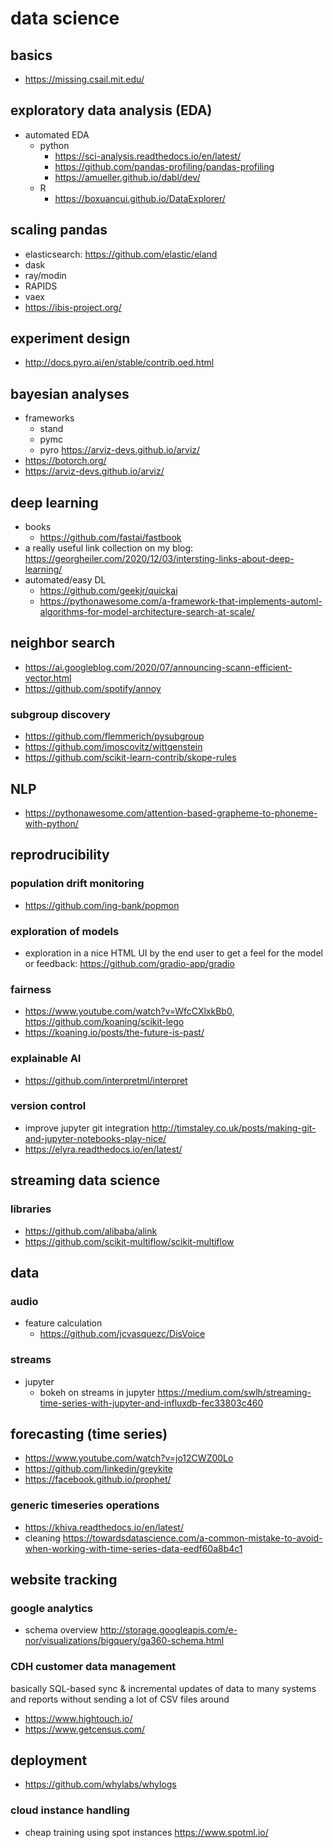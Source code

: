 # data science

## basics

- https://missing.csail.mit.edu/

## exploratory data analysis (EDA)

- automated EDA
  - python
    - https://sci-analysis.readthedocs.io/en/latest/
    - https://github.com/pandas-profiling/pandas-profiling
    - https://amueller.github.io/dabl/dev/
  - R
    - https://boxuancui.github.io/DataExplorer/
    
## scaling pandas

- elasticsearch: https://github.com/elastic/eland
- dask
- ray/modin
- RAPIDS
- vaex
- https://ibis-project.org/

## experiment design

- http://docs.pyro.ai/en/stable/contrib.oed.html

## bayesian analyses

- frameworks
  - stand
  - pymc
  - pyro https://arviz-devs.github.io/arviz/
- https://botorch.org/
- https://arviz-devs.github.io/arviz/

## deep learning

- books
  - https://github.com/fastai/fastbook
- a really useful link collection on my blog: https://georgheiler.com/2020/12/03/intersting-links-about-deep-learning/
- automated/easy DL
  - https://github.com/geekjr/quickai
  - https://pythonawesome.com/a-framework-that-implements-automl-algorithms-for-model-architecture-search-at-scale/
  
## neighbor search

- https://ai.googleblog.com/2020/07/announcing-scann-efficient-vector.html
- https://github.com/spotify/annoy
### subgroup discovery

- https://github.com/flemmerich/pysubgroup
- https://github.com/imoscovitz/wittgenstein
- https://github.com/scikit-learn-contrib/skope-rules

## NLP

- https://pythonawesome.com/attention-based-grapheme-to-phoneme-with-python/

## reprodrucibility

### population drift monitoring

- https://github.com/ing-bank/popmon

### exploration of models

- exploration in a nice HTML UI by the end user to get a feel for the model or feedback: https://github.com/gradio-app/gradio

### fairness

- https://www.youtube.com/watch?v=WfcCXlxkBb0, https://github.com/koaning/scikit-lego
- https://koaning.io/posts/the-future-is-past/


### explainable AI

- https://github.com/interpretml/interpret

### version control
- improve jupyter git integration http://timstaley.co.uk/posts/making-git-and-jupyter-notebooks-play-nice/
- https://elyra.readthedocs.io/en/latest/

## streaming data science
### libraries
- https://github.com/alibaba/alink
- https://github.com/scikit-multiflow/scikit-multiflow


## data

### audio

- feature calculation
  - https://github.com/jcvasquezc/DisVoice

### streams

- jupyter
  - bokeh on streams in jupyter https://medium.com/swlh/streaming-time-series-with-jupyter-and-influxdb-fec33803c460


## forecasting (time series)

- https://www.youtube.com/watch?v=jo12CWZ00Lo
- https://github.com/linkedin/greykite
- https://facebook.github.io/prophet/

### generic timeseries operations
- https://khiva.readthedocs.io/en/latest/
- cleaning https://towardsdatascience.com/a-common-mistake-to-avoid-when-working-with-time-series-data-eedf60a8b4c1



## website tracking

### google analytics

- schema overview http://storage.googleapis.com/e-nor/visualizations/bigquery/ga360-schema.html

### CDH customer data management

basically SQL-based sync & incremental updates of data to many systems and reports without sending a lot of CSV files around

- https://www.hightouch.io/
- https://www.getcensus.com/


## deployment

- https://github.com/whylabs/whylogs

### cloud instance handling

- cheap training using spot instances https://www.spotml.io/

